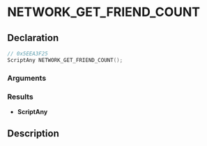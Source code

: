 # NETWORK_GET_FRIEND_COUNT

## Declaration
```cpp
// 0x5EEA3F25
ScriptAny NETWORK_GET_FRIEND_COUNT();
```

### Arguments

### Results
- **ScriptAny**

## Description
